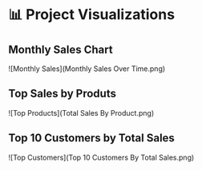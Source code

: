 # 📊 Project Visualizations

## Monthly Sales Chart
![Monthly Sales](Monthly Sales Over Time.png)

## Top Sales by Produts
![Top Products](Total Sales By Product.png)

## Top 10 Customers by Total Sales
![Top Customers](Top 10 Customers By Total Sales.png)

